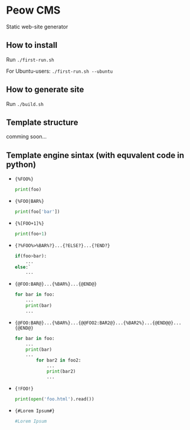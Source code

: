 # Peow CMS
Static web-site generator

## How to install

Run `./first-run.sh`

For Ubuntu-users: `./first-run.sh --ubuntu`

## How to generate site

Run `./build.sh`

## Template structure

comming soon...

## Template engine sintax (with equvalent code in python)

+ `{%FOO%}`

	```python
	print(foo)
	```

+ `{%FOO|BAR%}`

    ```python
    print(foo['bar'])
    ```
+ `{%[FOO+1]%}`

	```python
	print(foo+1)
	```

+ `{?%FOO%>%BAR%?}...{?ELSE?}...{?END?}`

	```python
	if(foo>bar):
	    ...
    else:`
        ...
    ```
+ `{@FOO:BAR@}...{%BAR%}...{@END@}`

    ```python
    for bar in foo:
        ...
        print(bar)
        ...
    ```

+ `{@FOO:BAR@}...{%BAR%}...{@@FOO2:BAR2@}...{%BAR2%}...{@END@@}...{@END@}`

	```python
	for bar in foo:
	    ...
	    print(bar)
	    ...
	        for bar2 in foo2:
	            ...
	            print(bar2)
	            ...
	```

+ `{!FOO!}`

    ```python
    print(open('foo.html').read())
    ```

+ `{#Lorem Ipsum#}`

    ```python
    #Lorem Ipsum
    ```
